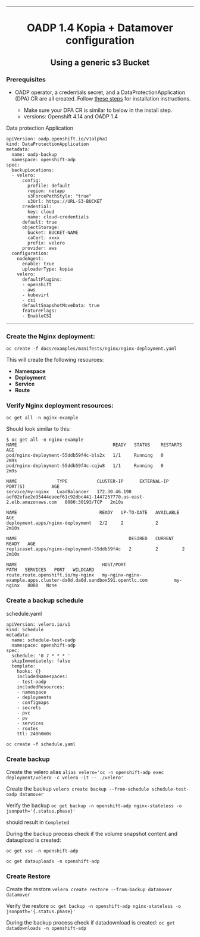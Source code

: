 <hr style="height:1px;border:none;color:#333;">
<h1 align="center">OADP 1.4 Kopia + Datamover configuration</h1>
<h2 align="center">Using a generic s3 Bucket</h2>

### Prerequisites
* OADP operator, a credentials secret, and a DataProtectionApplication (DPA) CR 
  are all created. Follow [these steps](/docs/install_olm.md) for installation instructions.

  - Make sure your DPA CR is similar to below in the install step.
  - versions: Openshift 4.14 and OADP 1.4
 

Data protection Application 

```
apiVersion: oadp.openshift.io/v1alpha1
kind: DataProtectionApplication
metadata:
  name: oadp-backup
  namespace: openshift-adp
spec:
  backupLocations:
  - velero:
      config:
        profile: default
        region: netapp
        s3ForcePathStyle: "true"
        s3Url: https://URL-S3-BUCKET
      credential:
        key: cloud
        name: cloud-credentials
      default: true
      objectStorage:
        bucket: BUCKET-NAME
        caCert: xxxx
        prefix: velero
      provider: aws
  configuration:
    nodeAgent:
      enable: true
      uploaderType: kopia
    velero:
      defaultPlugins:
      - openshift
      - aws
      - kubevirt
      - csi
      defaultSnapshotMoveData: true
      featureFlags: 
      - EnableCSI
```

<hr style="height:1px;border:none;color:#333;">

### Create the Nginx deployment:

`oc create -f docs/examples/manifests/nginx/nginx-deployment.yaml`

This will create the following resources:
* **Namespace**
* **Deployment**
* **Service**
* **Route**

### Verify Nginx deployment resources:

`oc get all -n nginx-example`

Should look similar to this:

```
$ oc get all -n nginx-example
NAME                                    READY   STATUS    RESTARTS   AGE
pod/nginx-deployment-55ddb59f4c-bls2x   1/1     Running   0          2m9s
pod/nginx-deployment-55ddb59f4c-cqjw8   1/1     Running   0          2m9s

NAME               TYPE           CLUSTER-IP      EXTERNAL-IP                                                               PORT(S)          AGE
service/my-nginx   LoadBalancer   172.30.46.198   aef02efae2e95444eaeef61c92dbc441-1447257770.us-east-2.elb.amazonaws.com   8080:30193/TCP   2m10s

NAME                               READY   UP-TO-DATE   AVAILABLE   AGE
deployment.apps/nginx-deployment   2/2     2            2           2m10s

NAME                                          DESIRED   CURRENT   READY   AGE
replicaset.apps/nginx-deployment-55ddb59f4c   2         2         2       2m10s

NAME                                HOST/PORT                                                              PATH   SERVICES   PORT   WILDCARD
route.route.openshift.io/my-nginx   my-nginx-nginx-example.apps.cluster-da0d.da0d.sandbox591.opentlc.com          my-nginx   8080   None
```

### Create a backup schedule 
schedule.yaml 
```
apiVersion: velero.io/v1
kind: Schedule
metadata: 
  name: schedule-test-oadp
  namespace: openshift-adp
spec:
  schedule: '0 7 * * * '
  skipImmediately: false
  template:
	hooks: {}
	includedNamespaces:
  	- test-oadp
	includedResources:
  	- namespace
  	- deployments
  	- configmaps
  	- secrets
  	- pvc
  	- pv
  	- services
  	- routes
	ttl: 240h0m0s
```

`oc create -f schedule.yaml`

### Create backup 

Create the velero alias 
`alias velero='oc -n openshift-adp exec deployment/velero -c velero -it -- ./velero'`

Create the backup 
`velero create backup --from-schedule schedule-test-oadp datamover`

Verify the backup
`oc get backup -n openshift-adp nginx-stateless -o jsonpath='{.status.phase}'`

should result in `Completed`

During the backup process check if the volume snapshot content and dataupload is created:

`oc get vsc -n openshift-adp`

`oc get datauploads -n openshift-adp`


### Create Restore 

Create the restore 
`velero create restore --from-backup datamover datamover`

Verify the restore
`oc get backup -n openshift-adp nginx-stateless -o jsonpath='{.status.phase}'`

During the backup process check if datadownload is created:
`oc get datadownloads -n openshift-adp`
